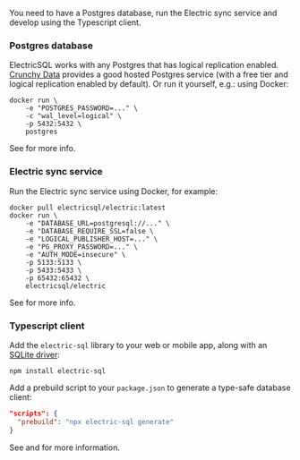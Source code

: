 You need to have a Postgres database, run the Electric sync service and develop using the Typescript client.

### Postgres database

ElectricSQL works with any Postgres that has logical replication enabled. [Crunchy Data](https://www.crunchydata.com/pricing/calculator) provides a good hosted Postgres service (with a free tier and logical replication enabled by default). Or run it yourself, e.g.: using Docker:

```shell
docker run \
    -e "POSTGRES_PASSWORD=..." \
    -c "wal_level=logical" \
    -p 5432:5432 \
    postgres
```

See <DocPageLink path="usage/installation/postgres" /> for more info.

### Electric sync service

Run the Electric sync service using Docker, for example:

```shell
docker pull electricsql/electric:latest
docker run \
    -e "DATABASE_URL=postgresql://..." \
    -e "DATABASE_REQUIRE_SSL=false \
    -e "LOGICAL_PUBLISHER_HOST=..." \
    -e "PG_PROXY_PASSWORD=..." \
    -e "AUTH_MODE=insecure" \
    -p 5133:5133 \
    -p 5433:5433 \
    -p 65432:65432 \
    electricsql/electric
```

See <DocPageLink path="usage/installation/service" /> for more info.

### Typescript client

Add the `electric-sql` library to your web or mobile app, along with an [SQLite driver](../integrations/drivers/index.md):

```shell
npm install electric-sql
```

Add a prebuild script to your `package.json` to generate a type-safe database client:

```json
"scripts": {
  "prebuild": "npx electric-sql generate"
}
```

See <DocPageLink path="usage/installation/client" /> and <DocPageLink path="integrations/drivers" /> for more information.
